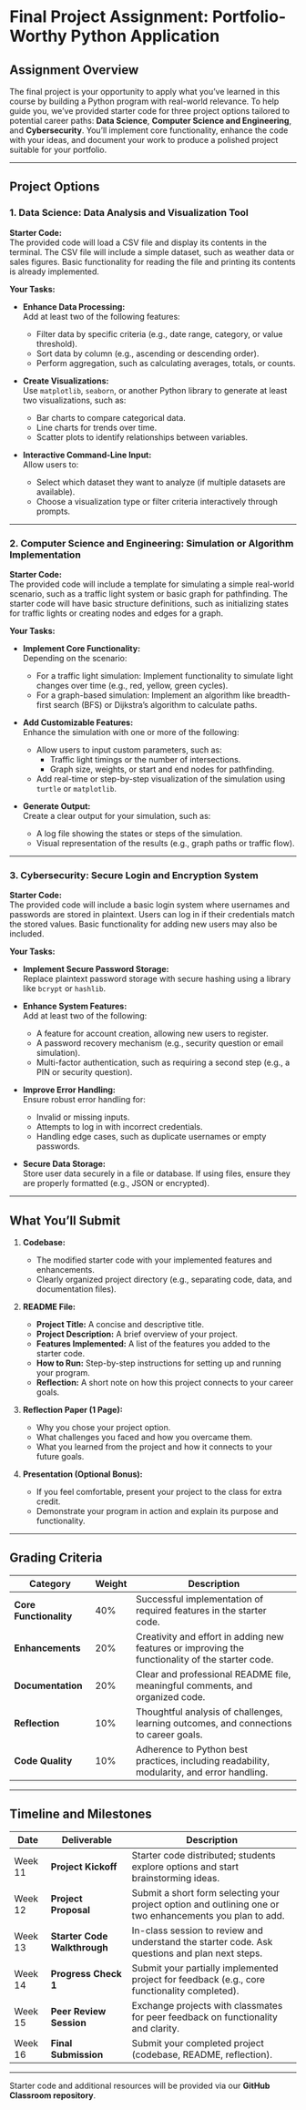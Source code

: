 # Final Project Assignment: Portfolio-Worthy Python Application

## Assignment Overview

The final project is your opportunity to apply what you’ve learned in this course by building a Python program with real-world relevance. To help guide you, we’ve provided starter code for three project options tailored to potential career paths: **Data Science**, **Computer Science and Engineering**, and **Cybersecurity**. You’ll implement core functionality, enhance the code with your ideas, and document your work to produce a polished project suitable for your portfolio.

---

## Project Options

### 1. Data Science: Data Analysis and Visualization Tool

**Starter Code:**  
The provided code will load a CSV file and display its contents in the terminal. The CSV file will include a simple dataset, such as weather data or sales figures. Basic functionality for reading the file and printing its contents is already implemented.

**Your Tasks:**
- **Enhance Data Processing:**  
  Add at least two of the following features:
  - Filter data by specific criteria (e.g., date range, category, or value threshold).
  - Sort data by column (e.g., ascending or descending order).
  - Perform aggregation, such as calculating averages, totals, or counts.

- **Create Visualizations:**  
  Use `matplotlib`, `seaborn`, or another Python library to generate at least two visualizations, such as:
  - Bar charts to compare categorical data.
  - Line charts for trends over time.
  - Scatter plots to identify relationships between variables.

- **Interactive Command-Line Input:**  
  Allow users to:
  - Select which dataset they want to analyze (if multiple datasets are available).
  - Choose a visualization type or filter criteria interactively through prompts.

---

### 2. Computer Science and Engineering: Simulation or Algorithm Implementation

**Starter Code:**  
The provided code will include a template for simulating a simple real-world scenario, such as a traffic light system or basic graph for pathfinding. The starter code will have basic structure definitions, such as initializing states for traffic lights or creating nodes and edges for a graph.

**Your Tasks:**
- **Implement Core Functionality:**  
  Depending on the scenario:
  - For a traffic light simulation: Implement functionality to simulate light changes over time (e.g., red, yellow, green cycles).
  - For a graph-based simulation: Implement an algorithm like breadth-first search (BFS) or Dijkstra’s algorithm to calculate paths.

- **Add Customizable Features:**  
  Enhance the simulation with one or more of the following:
  - Allow users to input custom parameters, such as:
    - Traffic light timings or the number of intersections.
    - Graph size, weights, or start and end nodes for pathfinding.
  - Add real-time or step-by-step visualization of the simulation using `turtle` or `matplotlib`.

- **Generate Output:**  
  Create a clear output for your simulation, such as:
  - A log file showing the states or steps of the simulation.
  - Visual representation of the results (e.g., graph paths or traffic flow).

---

### 3. Cybersecurity: Secure Login and Encryption System

**Starter Code:**  
The provided code will include a basic login system where usernames and passwords are stored in plaintext. Users can log in if their credentials match the stored values. Basic functionality for adding new users may also be included.

**Your Tasks:**
- **Implement Secure Password Storage:**  
  Replace plaintext password storage with secure hashing using a library like `bcrypt` or `hashlib`.

- **Enhance System Features:**  
  Add at least two of the following:
  - A feature for account creation, allowing new users to register.
  - A password recovery mechanism (e.g., security question or email simulation).
  - Multi-factor authentication, such as requiring a second step (e.g., a PIN or security question).

- **Improve Error Handling:**  
  Ensure robust error handling for:
  - Invalid or missing inputs.
  - Attempts to log in with incorrect credentials.
  - Handling edge cases, such as duplicate usernames or empty passwords.

- **Secure Data Storage:**  
  Store user data securely in a file or database. If using files, ensure they are properly formatted (e.g., JSON or encrypted).

---

## What You’ll Submit

1. **Codebase:**
   - The modified starter code with your implemented features and enhancements.
   - Clearly organized project directory (e.g., separating code, data, and documentation files).

2. **README File:**
   - **Project Title:** A concise and descriptive title.
   - **Project Description:** A brief overview of your project.
   - **Features Implemented:** A list of the features you added to the starter code.
   - **How to Run:** Step-by-step instructions for setting up and running your program.
   - **Reflection:** A short note on how this project connects to your career goals.

3. **Reflection Paper (1 Page):**
   - Why you chose your project option.
   - What challenges you faced and how you overcame them.
   - What you learned from the project and how it connects to your future goals.

4. **Presentation (Optional Bonus):**
   - If you feel comfortable, present your project to the class for extra credit.
   - Demonstrate your program in action and explain its purpose and functionality.

---

## Grading Criteria

| **Category**              | **Weight** | **Description**                                                                                     |
|---------------------------|------------|-----------------------------------------------------------------------------------------------------|
| **Core Functionality**    | 40%        | Successful implementation of required features in the starter code.                                |
| **Enhancements**          | 20%        | Creativity and effort in adding new features or improving the functionality of the starter code.    |
| **Documentation**         | 20%        | Clear and professional README file, meaningful comments, and organized code.                       |
| **Reflection**            | 10%        | Thoughtful analysis of challenges, learning outcomes, and connections to career goals.             |
| **Code Quality**          | 10%        | Adherence to Python best practices, including readability, modularity, and error handling.          |

---

## Timeline and Milestones

| **Date**       | **Deliverable**                                  | **Description**                                                                                     |
|----------------|--------------------------------------------------|-----------------------------------------------------------------------------------------------------|
| Week 11         | **Project Kickoff**                              | Starter code distributed; students explore options and start brainstorming ideas.                   |
| Week 12        | **Project Proposal**                             | Submit a short form selecting your project option and outlining one or two enhancements you plan to add. |
| Week 13        | **Starter Code Walkthrough**                     | In-class session to review and understand the starter code. Ask questions and plan next steps.      |
| Week 14        | **Progress Check 1**                             | Submit your partially implemented project for feedback (e.g., core functionality completed).         |
| Week 15        | **Peer Review Session**                          | Exchange projects with classmates for peer feedback on functionality and clarity.                   |
| Week 16        | **Final Submission**                             | Submit your completed project (codebase, README, reflection).  


---

Starter code and additional resources will be provided via our **GitHub Classroom repository**. 
